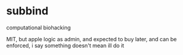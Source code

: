 # subbind
computational biohacking

MIT, but apple logic as admin, and expected to buy later, and can be enforced, i say something doesn't mean ill do it
